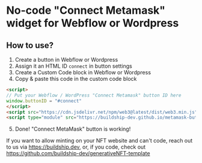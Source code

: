 # No-code "Connect Metamask" widget for Webflow or Wordpress

## How to use?

1. Create a button in Webflow or Wordpress
2. Assign it an HTML ID `connect` in button settings
3. Create a Custom Code block in Webflow or Wordpress
4. Copy & paste this code in the custom code block

```html
<script>
// Put your Webflow / WordPress "Connect Metamask" button ID here
window.buttonID = "#connect"
</script>
<script src="https://cdn.jsdelivr.net/npm/web3@latest/dist/web3.min.js" />
<script type="module" src="https://buildship-dev.github.io/metamask-button-webflow/wallet.js" />
```
5. Done! "Connect MetaMask" button is working!

If you want to allow minting on your NFT website and can't code, reach out to us via https://buildship.dev, or, if you code, check out https://github.com/buildship-dev/generativeNFT-template
